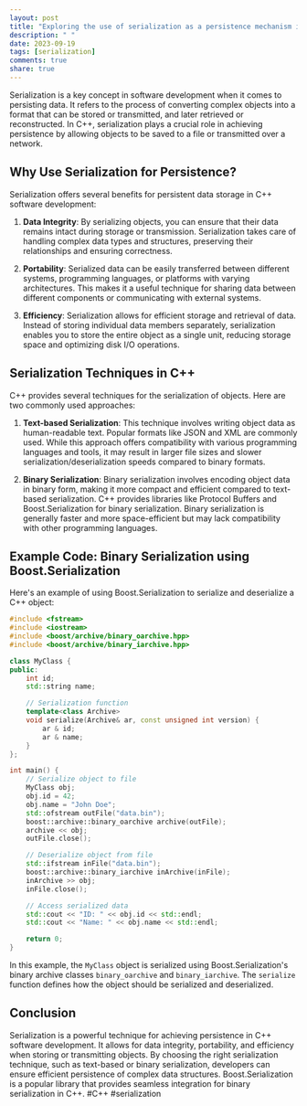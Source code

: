 ```yaml
---
layout: post
title: "Exploring the use of serialization as a persistence mechanism in C++ software development"
description: " "
date: 2023-09-19
tags: [serialization]
comments: true
share: true
---
```

Serialization is a key concept in software development when it comes to persisting data. It refers to the process of converting complex objects into a format that can be stored or transmitted, and later retrieved or reconstructed. In C++, serialization plays a crucial role in achieving persistence by allowing objects to be saved to a file or transmitted over a network.

## Why Use Serialization for Persistence?

Serialization offers several benefits for persistent data storage in C++ software development:

1. **Data Integrity**: By serializing objects, you can ensure that their data remains intact during storage or transmission. Serialization takes care of handling complex data types and structures, preserving their relationships and ensuring correctness.

2. **Portability**: Serialized data can be easily transferred between different systems, programming languages, or platforms with varying architectures. This makes it a useful technique for sharing data between different components or communicating with external systems.

3. **Efficiency**: Serialization allows for efficient storage and retrieval of data. Instead of storing individual data members separately, serialization enables you to store the entire object as a single unit, reducing storage space and optimizing disk I/O operations.

## Serialization Techniques in C++

C++ provides several techniques for the serialization of objects. Here are two commonly used approaches:

1. **Text-based Serialization**: This technique involves writing object data as human-readable text. Popular formats like JSON and XML are commonly used. While this approach offers compatibility with various programming languages and tools, it may result in larger file sizes and slower serialization/deserialization speeds compared to binary formats.

2. **Binary Serialization**: Binary serialization involves encoding object data in binary form, making it more compact and efficient compared to text-based serialization. C++ provides libraries like Protocol Buffers and Boost.Serialization for binary serialization. Binary serialization is generally faster and more space-efficient but may lack compatibility with other programming languages.

## Example Code: Binary Serialization using Boost.Serialization

Here's an example of using Boost.Serialization to serialize and deserialize a C++ object:

```cpp
#include <fstream>
#include <iostream>
#include <boost/archive/binary_oarchive.hpp>
#include <boost/archive/binary_iarchive.hpp>

class MyClass {
public:
    int id;
    std::string name;

    // Serialization function
    template<class Archive>
    void serialize(Archive& ar, const unsigned int version) {
        ar & id;
        ar & name;
    }
};

int main() {
    // Serialize object to file
    MyClass obj;
    obj.id = 42;
    obj.name = "John Doe";
    std::ofstream outFile("data.bin");
    boost::archive::binary_oarchive archive(outFile);
    archive << obj;
    outFile.close();

    // Deserialize object from file
    std::ifstream inFile("data.bin");
    boost::archive::binary_iarchive inArchive(inFile);
    inArchive >> obj;
    inFile.close();

    // Access serialized data
    std::cout << "ID: " << obj.id << std::endl;
    std::cout << "Name: " << obj.name << std::endl;

    return 0;
}
```

In this example, the `MyClass` object is serialized using Boost.Serialization's binary archive classes `binary_oarchive` and `binary_iarchive`. The `serialize` function defines how the object should be serialized and deserialized.

## Conclusion

Serialization is a powerful technique for achieving persistence in C++ software development. It allows for data integrity, portability, and efficiency when storing or transmitting objects. By choosing the right serialization technique, such as text-based or binary serialization, developers can ensure efficient persistence of complex data structures. Boost.Serialization is a popular library that provides seamless integration for binary serialization in C++. #C++ #serialization